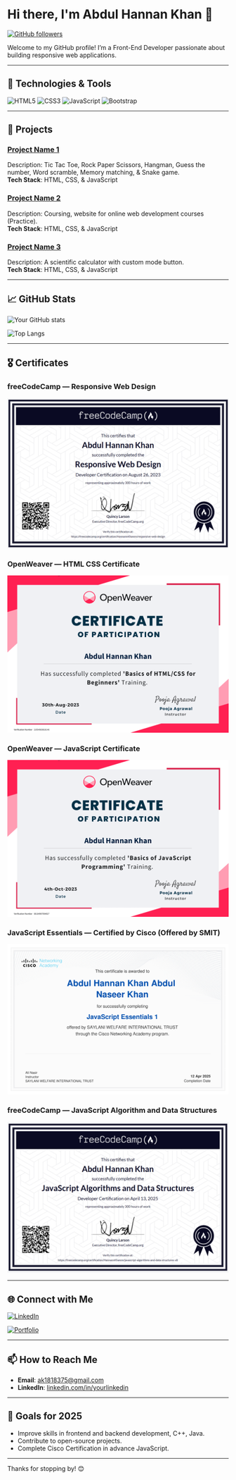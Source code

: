 # Hi there, I'm Abdul Hannan Khan 👋

[![GitHub followers](https://img.shields.io/github/followers/Hannankhan203?label=Follow&style=social)](https://github.com/Hannankhan203)
<!-- [![Twitter Follow](https://img.shields.io/twitter/follow/yourtwitterhandle?style=social)](https://twitter.com/yourtwitterhandle) -->

Welcome to my GitHub profile! I’m a Front-End Developer passionate about building responsive web applications.

---

## 🔧 Technologies & Tools

![HTML5](https://img.shields.io/badge/-HTML5-E34F26?logo=html5&logoColor=fff)
![CSS3](https://img.shields.io/badge/-CSS3-1572B6?logo=css3&logoColor=fff)
![JavaScript](https://img.shields.io/badge/-JavaScript-F7DF1E?logo=javascript&logoColor=000)
![Bootstrap](https://img.shields.io/badge/-Bootstrap-7952B3?logo=bootstrap&logoColor=white)
<!-- ![React](https://img.shields.io/badge/-React-61DAFB?logo=react&logoColor=000)
![Node.js](https://img.shields.io/badge/-Node.js-339933?logo=node.js&logoColor=fff)
![Python](https://img.shields.io/badge/-Python-3776AB?logo=python&logoColor=fff) -->

---

## 📘 Projects

### [Project Name 1](https://github.com/Hannankhan203/Games.git)
Description: Tic Tac Toe, Rock Paper Scissors, Hangman, Guess the number, Word scramble, Memory matching, & Snake game.  
**Tech Stack**: HTML, CSS, & JavaScript

### [Project Name 2](https://github.com/Hannankhan203/Coursing-Site.git)
Description: Coursing, website for online web development courses (Practice).  
**Tech Stack**: HTML, CSS, & JavaScript

### [Project Name 3](https://github.com/Hannankhan203/Scientific-Calculator.git)
Description: A scientific calculator with custom mode button.  
**Tech Stack**: HTML, CSS, & JavaScript

---

## 📈 GitHub Stats

![Your GitHub stats](https://github-readme-stats.vercel.app/api?username=Hannankhan203&show_icons=true&theme=default)

![Top Langs](https://github-readme-stats.vercel.app/api/top-langs/?username=Hannankhan203&layout=compact&theme=default)

---

## 🎖️ Certificates

### freeCodeCamp — Responsive Web Design

![freeCodeCamp Certificate](./Certificates/freeCodeCamp%20Responsive%20Web%20Design%20Certificate.png)

### OpenWeaver — HTML CSS Certificate

![OpenWeaver HTML CSS Certificate](./Certificates/OpenWeaver%20HTML%20CSS%20Certificate.png)

### OpenWeaver — JavaScript Certificate

![OpenWeaver JavaScript Certificate](./Certificates/OpenWeaver%20JavaScript%20Certificate.png)

### JavaScript Essentials — Certified by Cisco (Offered by SMIT)

![JavaScript Essentials by Cisco](./Certificates/JavaScript%20Essentials%20Certificated%20by%20Cisco%20Offered%20by%20SMIT.png)

### freeCodeCamp — JavaScript Algorithm and Data Structures

![freeCodeCamp Certificate](./Certificates/freeCodeCamp%20JavaScript%20Algorithm%20and%20Data%20Structures%20Certificate.png)

---

<!-- ## 📝 Blog & Writing

I occasionally write articles on [Your Blog, e.g., Medium, Dev.to] about [mention topics, e.g., web development, machine learning].

- [Blog Post 1](link-to-blog-post-1)
- [Blog Post 2](link-to-blog-post-2)

--- -->

## 🌐 Connect with Me

[![LinkedIn](https://img.shields.io/badge/-LinkedIn-blue?logo=linkedin&logoColor=white&link=https://www.linkedin.com/in/yourlinkedin)](https://www.linkedin.com/in/abdul-hannan-khan-16b358358/)
<!-- [![Twitter](https://img.shields.io/badge/-Twitter-1DA1F2?logo=twitter&logoColor=white&link=https://twitter.com/yourtwitterhandle)](https://twitter.com/yourtwitterhandle) -->
[![Portfolio](https://img.shields.io/badge/-Portfolio-000?logo=firefox&logoColor=white&link=https://yourportfolio.com)](https://hannankhan203.github.io/My-Portfolio/)

---

## 📫 How to Reach Me

- **Email**: ak1818375@gmail.com
- **LinkedIn**: [linkedin.com/in/yourlinkedin](https://www.linkedin.com/in/abdul-hannan-khan-16b358358/)
<!-- - **Twitter**: [@yourtwitterhandle](https://twitter.com/yourtwitterhandle) -->

---

## 🎯 Goals for 2025

- Improve skills in frontend and backend development, C++, Java.
- Contribute to open-source projects.
- Complete Cisco Certification in advance JavaScript.

---

Thanks for stopping by! 😊
